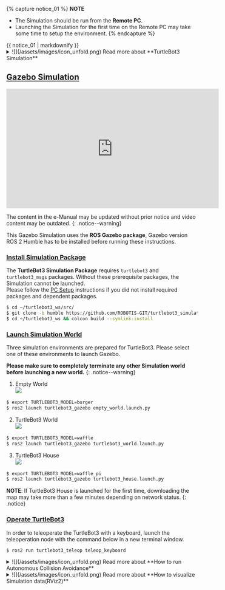 
{% capture notice_01 %}
**NOTE**
- The Simulation should be run from the **Remote PC**.
- Launching the Simulation for the first time on the Remote PC may take some time to setup the environment.
{% endcapture %}
<div class="notice--info">{{ notice_01 | markdownify }}</div>

<details>
<summary>
![](/assets/images/icon_unfold.png) Read more about **TurtleBot3 Simulation**
</summary>
TurtleBot3 supports simulation development environments that can allow for development with a virtual robot. There are two development environments to do this, one using **fake node with 3D visualization in RViz**, and the other is the **3D robot simulator Gazebo**.

- **fake node** simulation is suitable for testing the robot model and movement, but it does not support sensors.
-  If you need to perform SLAM or Navigation, **Gazebo** would be the preferred solution as it supports sensors such as IMU, LDS, and camera.

- **Gazebo Tutorials** : [http://gazebosim.org/tutorials](http://gazebosim.org/tutorials)
</details>

## [Gazebo Simulation](#gazebo-simulation)

<iframe width="560" height="315" src="https://www.youtube.com/embed/UzOoJ6a_mOg" frameborder="0" allow="autoplay; encrypted-media" allowfullscreen></iframe>

The content in the e-Manual may be updated without prior notice and video content may be outdated.
{: .notice--warning}

This Gazebo Simulation uses the **ROS Gazebo package**, Gazebo version ROS 2 Humble has to be installed before running these instructions.


### [Install Simulation Package](#install-simulation-package)
The **TurtleBot3 Simulation Package** requires `turtlebot3` and `turtlebot3_msgs` packages. Without these prerequisite packages, the Simulation cannot be launched.  
Please follow the [PC Setup](/docs/en/platform/turtlebot3/quick-start/) instructions if you did not install required packages and dependent packages.

```bash
$ cd ~/turtlebot3_ws/src/
$ git clone -b humble https://github.com/ROBOTIS-GIT/turtlebot3_simulations.git
$ cd ~/turtlebot3_ws && colcon build --symlink-install
```

### [Launch Simulation World](#launch-simulation-world)

Three simulation environments are prepared for TurtleBot3. Please select one of these environments to launch Gazebo.  

**Please make sure to completely terminate any other Simulation world before launching a new world.**
{: .notice--warning}

1. Empty World  
![](/assets/images/platform/turtlebot3/simulation/turtlebot3_empty_world.png)
```bash
$ export TURTLEBOT3_MODEL=burger
$ ros2 launch turtlebot3_gazebo empty_world.launch.py
```

2. TurtleBot3 World  
![](/assets/images/platform/turtlebot3/ros2/gazebo_world.png)
```bash
$ export TURTLEBOT3_MODEL=waffle
$ ros2 launch turtlebot3_gazebo turtlebot3_world.launch.py
```

3. TurtleBot3 House  
![](/assets/images/platform/turtlebot3/simulation/turtlebot3_house.png)
```bash
$ export TURTLEBOT3_MODEL=waffle_pi
$ ros2 launch turtlebot3_gazebo turtlebot3_house.launch.py
```

**NOTE**: If TurtleBot3 House is launched for the first time, downloading the map may take more than a few minutes depending on network status.
{: .notice}


### [Operate TurtleBot3](#operate-turtlebot3)

In order to teleoperate the TurtleBot3 with a keyboard, launch the teleoperation node with the command below in a new terminal window.

```bash
$ ros2 run turtlebot3_teleop teleop_keyboard
```

<details>
<summary>
![](/assets/images/icon_unfold.png) Read more about **How to run Autonomous Collision Avoidance**
</summary>
A simple collision avoidance node which keeps a safe distance from obstacles and makes turns to avoid collisions is provided with the TurtleBot3 simulation packages.  
In order to autonomously drive a TurtleBot3 in the **TurtleBot3 world**, please follow the instructions below.

1. Terminate the turtlebot3_teleop_key node by entering `Ctrl` + `C` in the terminal running the teleop node.

2. Enter the command below in the terminal.
```bash
$ ros2 run turtlebot3_gazebo turtlebot3_drive
```
</details>

<details>
<summary>
![](/assets/images/icon_unfold.png) Read more about **How to visualize Simulation data(RViz2)**
</summary>
RViz2 visualizes published topics while simulation is running. You can launch RViz2 in a new terminal window with the following command.

```bash
$ ros2 launch turtlebot3_bringup rviz2.launch.py
```

![](/assets/images/platform/turtlebot3/simulation/turtlebot3_gazebo_rviz.png)
</details>
